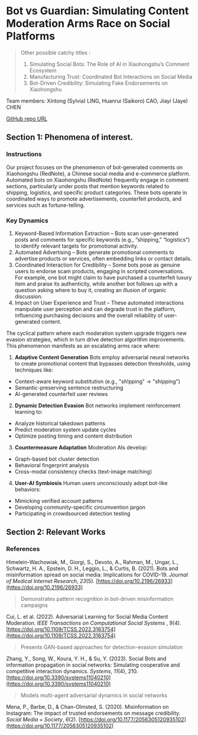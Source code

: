 # Bot vs Guardian: Simulating Content Moderation Arms Race on Social Platforms

> Other possible catchy titles :
>
> 1. Simulating Social Bots: The Role of AI in Xiaohongshu’s Comment Ecosystem
> 2. Manufacturing Trust: Coordinated Bot Interactions on Social Media
> 3. Bot-Driven Credibility: Simulating Fake Endorsements on Xiaohongshu

Team members: Xintong (Sylvia) LING,  Huanrui (Saikoro) CAO, Jiayi (Jaye) CHEN

[GitHub repo URL](https://github.com/EECS4461/Group8 "https://github.com/EECS4461/Group8")

## Section 1: Phenomena of interest.

### Instructions

Our project focuses on the phenomenon of bot-generated comments on Xiaohongshu (RedNote), a Chinese social media and e-commerce platform. Automated bots on Xiaohongshu (RedNote) frequently engage in comment sections, particularly under posts that mention keywords related to shipping, logistics, and specific product categories. These bots operate in coordinated ways to promote advertisements, counterfeit products, and services such as fortune-telling.

### Key Dynamics

1. Keyword-Based Information Extraction – Bots scan user-generated posts and comments for specific keywords (e.g., “shipping,” “logistics”) to identify relevant targets for promotional activity.
2. Automated Advertising – Bots generate promotional comments to advertise products or services, often embedding links or contact details.
3. Coordinated Interaction for Credibility – Some bots pose as genuine users to endorse scam products, engaging in scripted conversations. For example, one bot might claim to have purchased a counterfeit luxury item and praise its authenticity, while another bot follows up with a question asking where to buy it, creating an illusion of organic discussion.
4. Impact on User Experience and Trust – These automated interactions manipulate user perception and can degrade trust in the platform, influencing purchasing decisions and the overall reliability of user-generated content.

The cyclical pattern where each moderation system upgrade triggers new evasion strategies, which in turn drive detection algorithm improvements. This phenomenon manifests as an escalating arms race where:

1. **Adaptive Content Generation**
   Bots employ adversarial neural networks to create promotional content that bypasses detection thresholds, using techniques like:

* Context-aware keyword substitution (e.g., "sh!pping" → "shipping")
* Semantic-preserving sentence restructuring
* AI-generated counterfeit user reviews

2. **Dynamic Detection Evasion**
   Bot networks implement reinforcement learning to:

* Analyze historical takedown patterns
* Predict moderation system update cycles
* Optimize posting timing and content distribution

3. **Countermeasure Adaptation**
   Moderation AIs develop:

* Graph-based bot cluster detection
* Behavioral fingerprint analysis
* Cross-modal consistency checks (text-image matching)

4. **User-AI Symbiosis**
   Human users unconsciously adopt bot-like behaviors:

* Mimicking verified account patterns
* Developing community-specific circumvention jargon
* Participating in crowdsourced detection testing

## Section 2: Relevant Works

### References

Himelein-Wachowiak, M., Giorgi, S., Devoto, A., Rahman, M., Ungar, L., Schwartz, H. A., Epstein, D. H., Leggio, L., & Curtis, B. (2021). Bots and misinformation spread on social media: Implications for COVID-19.  *Journal of Medical Internet Research*, *23*(5). [https://doi.org/10.2196/26933](https://doi.org/10.2196/26933)

> Demonstrates pattern recognition in bot-driven misinformation campaigns

Cui, L. et al. (2022). Adversarial Learning for Social Media Content Moderation.  *IEEE Transactions on Computational Social Systems* , 9(4). [https://doi.org/10.1109/TCSS.2022.3163754](https://doi.org/10.1109/TCSS.2022.3163754)

> Presents GAN-based approaches for detection-evasion simulation

Zhang, Y., Song, W., Koura, Y. H., & Su, Y. (2023). Social Bots and information propagation in social networks: Simulating cooperative and competitive interaction dynamics. *Systems*, *11*(4), 210\.  [https://doi.org/10.3390/systems11040210](https://doi.org/10.3390/systems11040210)

> Models multi-agent adversarial dynamics in social networks

 Mena, P., Barbe, D., & Chan-Olmsted, S. (2020). Misinformation on Instagram: The impact of trusted endorsements on message credibility. *Social Media \+ Society*, *6*(2). [https://doi.org/10.1177/2056305120935102](https://doi.org/10.1177/2056305120935102)
